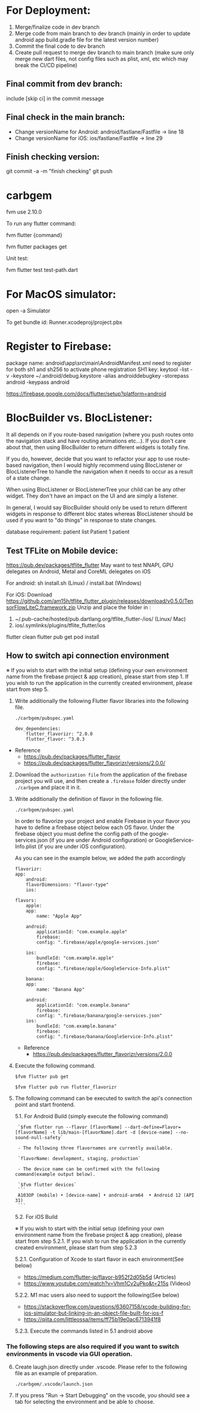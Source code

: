 # For Deployment:
1. Merge/finalize code in dev branch
2. Merge code from main branch to dev branch (mainly in order to update android app build.gradle file for the latest version number)
3. Commit the final code to dev branch
4. Create pull request to merge dev branch to main branch (make sure only merge new dart files, not config files such as plist, xml, etc which may break the CI/CD pipeline)

## Final commit from dev branch:
include [skip ci] in the commit message
## Final check in the main branch:
- Change versionName for Android: android/fastlane/Fastfile -> line 18
- Change versionName for iOS: ios/fastlane/Fastfile -> line 29
## Finish checking version:
git commit -a -m "finish checking"
git push
# carbgem

fvm use 2.10.0

To run any flutter command:

fvm flutter {command}

fvm flutter packages get
    
Unit test:

fvm flutter test test-path.dart

# For MacOS simulator:
open -a Simulator

To get bundle id:
Runner.xcodeproj/project.pbx

# Register to Firebase:

package name: android\app\src\main\AndroidManifest.xml
need to register for both sh1 and sh256 to activate phone registration
SH1 key: keytool -list -v -keystore ~/.android/debug.keystore -alias androiddebugkey -storepass android -keypass android

https://firebase.google.com/docs/flutter/setup?platform=android

# BlocBuilder vs. BlocListener:
It all depends on if you route-based navigation (where you push routes onto the navigation stack and have routing animations etc...). If you don't care about that, then using BlocBuilder to return different widgets is totally fine.

If you do, however, decide that you want to refactor your app to use route-based navigation, then I would highly recommend using BlocListener or BlocListenerTree to handle the navigation when it needs to occur as a result of a state change.

When using BlocListener or BlocListenerTree your child can be any other widget. They don't have an impact on the UI and are simply a listener.

In general, I would say BlocBuilder should only be used to return different widgets in response to different bloc states whereas BlocListener should be used if you want to "do things" in response to state changes. 

database requirement: patient list Patient 1 patient

## Test TFLite on Mobile device:
https://pub.dev/packages/tflite_flutter
May want to test NNAPI, GPU delegates on Android, Metal and CoreML delegates on iOS

For android:
sh install.sh (Linux) / install.bat (Windows) 

For iOS:
Download https://github.com/am15h/tflite_flutter_plugin/releases/download/v0.5.0/TensorFlowLiteC.framework.zip
Unzip and place the folder in :
1. ~/.pub-cache/hosted/pub.dartlang.org/tflite_flutter-<plugin-version>/ios/ (Linux/ Mac)
2. ios/.symlinks/plugins/tflite_flutter/ios

flutter clean
flutter pub get
pod install

## How to switch api connection environment

※ If you wish to start with the initial setup (defining your own environment name from the firebase project & app creation), please start from step 1. If you wish to run the application in the currently created environment, please start from step 5.

1. Write additionally the following Flutter flavor libraries into the following file.

    `./carbgem/pubspec.yaml` 

    ```
    dev_dependencies:
        flutter_flavorizr: ^2.0.0
        flutter_flavor: ^3.0.3
    ```

-   Reference
    - https://pub.dev/packages/flutter_flavor
    - https://pub.dev/packages/flutter_flavorizr/versions/2.0.0/


2. Download the `authorization file` from the application of the firebase project you will use, and then create a `.firebase` folder directly under `./carbgem` and place it in it.

3. Write additionally the definition of flavor in the following file.

     `./carbgem/pubspec.yaml` 
     
    In order to flavorize your project and enable Firebase in your flavor
you have to define a firebase object below each OS flavor. Under the
firebase object you must define the config path of the google-services.json
(if you are under Android configuration) or GoogleService-Info.plist
(if you are under iOS configuration).

    As you can see in the example below, we added the path accordingly
    ```
    flavorizr:
    app:
        android:
        flavorDimensions: "flavor-type"
        ios:

    flavors:
        apple:
        app:
            name: "Apple App"

        android:
            applicationId: "com.example.apple"
            firebase:
            config: ".firebase/apple/google-services.json"

        ios:
            bundleId: "com.example.apple"
            firebase:
            config: ".firebase/apple/GoogleService-Info.plist"

        banana:
        app:
            name: "Banana App"
            
        android:
            applicationId: "com.example.banana"
            firebase:
            config: ".firebase/banana/google-services.json"
        ios:
            bundleId: "com.example.banana"
            firebase:
            config: ".firebase/banana/GoogleService-Info.plist"
    ```
    - Reference
        - https://pub.dev/packages/flutter_flavorizr/versions/2.0.0

4. Execute the following command.

    `$fvm flutter pub get`
    
    `$fvm flutter pub run flutter_flavorizr`

5. The following command can be executed to switch the api's connection point and start frontend.

    5.1. For Android Build
    (simply execute the following command)

        `$fvm flutter run --flavor [flavorName] --dart-define=Flavor=[flavorName] -t lib/main-[flavorName].dart -d [device-name] --no-sound-null-safety`

        - The following three flavornames are currently available.

        `flavorName: development, staging, production`

        - The device name can be confirmed with the following command(example output below).

        `$fvm flutter devices`
        ```
        A103OP (mobile) • [device-name] • android-arm64  • Android 12 (API 31)
        ```

    5.2. For iOS Build

    ※ If you wish to start with the initial setup (defining your own environment name from the firebase project & app creation), please start from step 5.2.1. If you wish to run the application in the currently created environment, please start from step 5.2.3
    
    5.2.1. Configuration of Xcode to start flavor in each environment(See below)
    - https://medium.com/flutter-jp/flavor-b952f2d05b5d (Articles)
    - https://www.youtube.com/watch?v=Vhm1Cv2uPko&t=215s (Videos)

    5.2.2. M1 mac users also need to support the following(See below)
    - https://stackoverflow.com/questions/63607158/xcode-building-for-ios-simulator-but-linking-in-an-object-file-built-for-ios-f
    - https://qiita.com/littleossa/items/ff75b19e0ac6713941f8

    5.2.3. Execute the commands listed in 5.1 android above

### The following steps are also required if you want to switch environments in vscode via GUI operation.

6. Create laugh.json directly under .vscode.
Please refer to the following file as an example of preparation.

    `./carbgem/.vscode/launch.json`

7. If you press "Run -> Start Debugging" on the vscode, you should see a tab for selecting the environment and be able to choose.
